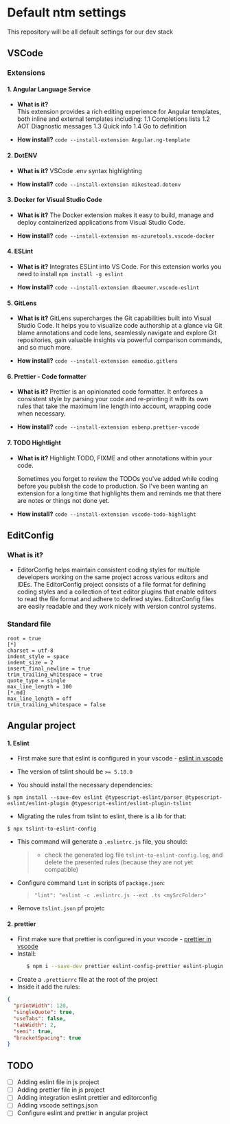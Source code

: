 # Default ntm settings

This repository will be all default settings for our dev stack

## VSCode

### Extensions

#### 1. Angular Language Service

- **What is it?**  
   This extension provides a rich editing experience for Angular templates, both inline and external templates including:
  1.1 Completions lists
  1.2 AOT Diagnostic messages
  1.3 Quick info
  1.4 Go to definition

- **How install?**
  `code --install-extension Angular.ng-template`

#### 2. DotENV

- **What is it?**
  VSCode .env syntax highlighting

- **How install?**
  `code --install-extension mikestead.dotenv`

#### 3. Docker for Visual Studio Code

- **What is it?**
  The Docker extension makes it easy to build, manage and deploy containerized applications from Visual Studio Code.

- **How install?**
  `code --install-extension ms-azuretools.vscode-docker`

#### 4. ESLint

- **What is it?**
  Integrates ESLint into VS Code. For this extension works you need to install `npm install -g eslint`

- **How install?**
  `code --install-extension dbaeumer.vscode-eslint`

#### 5. GitLens

- **What is it?**
  GitLens supercharges the Git capabilities built into Visual Studio Code. It helps you to visualize code authorship at a glance via Git blame annotations and code lens, seamlessly navigate and explore Git repositories, gain valuable insights via powerful comparison commands, and so much more.

- **How install?**
  `code --install-extension eamodio.gitlens`

#### 6. Prettier - Code formatter

- **What is it?**
  Prettier is an opinionated code formatter. It enforces a consistent style by parsing your code and re-printing it with its own rules that take the maximum line length into account, wrapping code when necessary.

- **How install?**
  `code --install-extension esbenp.prettier-vscode`

#### 7. TODO Hightlight

- **What is it?**
  Highlight TODO, FIXME and other annotations within your code.

  Sometimes you forget to review the TODOs you've added while coding before you publish the code to production. So I've been wanting an extension for a long time that highlights them and reminds me that there are notes or things not done yet.

- **How install?**
  `code --install-extension vscode-todo-highlight`

## EditConfig

### What is it?

- EditorConfig helps maintain consistent coding styles for multiple developers working on the same project across various editors and IDEs. The EditorConfig project consists of a file format for defining coding styles and a collection of text editor plugins that enable editors to read the file format and adhere to defined styles. EditorConfig files are easily readable and they work nicely with version control systems.

### Standard file

```
root = true
[*]
charset = utf-8
indent_style = space
indent_size = 2
insert_final_newline = true
trim_trailing_whitespace = true
quote_type = single
max_line_length = 100
[*.md]
max_line_length = off
trim_trailing_whitespace = false
```

## Angular project

#### 1. Eslint

- First make sure that eslint is configured in your vscode - [eslint in vscode](https://github.com/Microsoft/vscode-eslint)

- The version of tslint should be `>= 5.18.0`
- You should install the necessary dependencies:

```shell
$ npm install --save-dev eslint @typescript-eslint/parser @typescript-eslint/eslint-plugin @typescript-eslint/eslint-plugin-tslint
```

- Migrating the rules from tslint to eslint, there is a lib for that:

```shell
$ npx tslint-to-eslint-config
```

- This command will generate a `.eslintrc.js` file, you should:
  > - check the generated log file `tslint-to-eslint-config.log`, and delete the presented rules (because they are not yet compatible)
- Configure command `lint` in scripts of `package.json`:
  > `"lint": "eslint -c .eslintrc.js --ext .ts <mySrcFolder>"`
- Remove `tslint.json` pf projetc

#### 2. prettier

- First make sure that prettier is configured in your vscode - [prettier in vscode](https://github.com/prettier/prettier-vscode)
- Install:
   ```sh
      $ npm i --save-dev prettier eslint-config-prettier eslint-plugin-prettier
   ```
- Create a `.prettierrc` file at the root of the project
- Inside it add the rules:

```json
{
  "printWidth": 120,
  "singleQuote": true,
  "useTabs": false,
  "tabWidth": 2,
  "semi": true,
  "bracketSpacing": true
}
```

## TODO

- [ ] Adding eslint file in js project
- [ ] Adding prettier file in js project
- [ ] Adding integration eslint prettier and editorconfig
- [ ] Adding vscode settings.json
- [ ] Configure eslint and prettier in angular project
